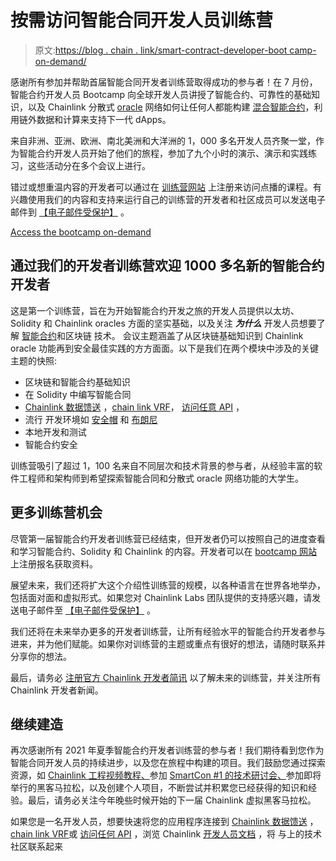 # 按需访问智能合同开发人员训练营

> 原文:[https://blog . chain . link/smart-contract-developer-boot camp-on-demand/](https://blog.chain.link/smart-contract-developer-bootcamp-on-demand/)

感谢所有参加并帮助首届智能合同开发者训练营取得成功的参与者！在 7 月份，智能合约开发人员 Bootcamp 向全球开发人员讲授了智能合约、可靠性的基础知识，以及 Chainlink 分散式 [oracle](https://chain.link/education/blockchain-oracles) 网络如何让任何人都能构建 [混合智能合约](https://blog.chain.link/hybrid-smart-contracts-explained/)，利用链外数据和计算来支持下一代 dApps。

来自非洲、亚洲、欧洲、南北美洲和大洋洲的 1，000 多名开发人员齐聚一堂，作为智能合约开发人员开始了他们的旅程，参加了九个小时的演示、演示和实践练习，这些活动分在多个会议上进行。

错过或想重温内容的开发者可以通过在 [训练营网站](https://chain.link/bootcamp/bootcamp-2021-on-demand) 上注册来访问点播的课程。有兴趣使用我们的内容和支持来运行自己的训练营的开发者和社区成员可以发送电子邮件到 [【电子邮件受保护】](/cdn-cgi/l/email-protection#81e5e4f7e4edeef1e4f3ace3eeeef5e2e0ecf1c1e2e9e0e8efede8efeaede0e3f2afe2eeec) 。

[Access the bootcamp on-demand](https://chainlinkcommunity.typeform.com/to/qPbhTdz0)

## 通过我们的开发者训练营欢迎 1000 多名新的智能合约开发者

这是第一个训练营，旨在为开始智能合约开发之旅的开发人员提供以太坊、Solidity 和 Chainlink oracles 方面的坚实基础，以及关注 ***为什么*** 开发人员想要了解 [智能合约](https://chain.link/education/smart-contracts)和区块链 技术。 会议主题涵盖了从区块链基础知识到 Chainlink oracle 功能再到安全最佳实践的方方面面。以下是我们在两个模块中涉及的关键主题的快照:

*   区块链和智能合约基础知识
*   在 Solidity 中编写智能合同
*   [Chainlink 数据馈送](https://docs.chain.link/docs/using-chainlink-reference-contracts) ，[chain link VRF](https://docs.chain.link/docs/chainlink-vrf)， [访问任意 API](https://docs.chain.link/docs/request-and-receive-data) ，
*   流行 开发环境如 [安全帽](https://hardhat.org/) 和 [布朗尼](https://github.com/eth-brownie/brownie)
*   本地开发和测试
*   智能合约安全

训练营吸引了超过 1，100 名来自不同层次和技术背景的参与者，从经验丰富的软件工程师和架构师到希望探索智能合同和分散式 oracle 网络功能的大学生。

## 更多训练营机会

尽管第一届智能合约开发者训练营已经结束，但开发者仍可以按照自己的进度查看和学习智能合约、Solidity 和 Chainlink 的内容。开发者可以在 [bootcamp 网站](https://chain.link/bootcamp/bootcamp-2021-on-demand) 上注册报名获取资料。

展望未来，我们还将扩大这个介绍性训练营的规模，以各种语言在世界各地举办，包括面对面和虚拟形式。如果您对 Chainlink Labs 团队提供的支持感兴趣，请发送电子邮件至 [【电子邮件受保护】](/cdn-cgi/l/email-protection#0e6a6b786b62617e6b7c236c61617a6d6f637e4e6d666f676062676065626f6c7d206d6163) 。

我们还将在未来举办更多的开发者训练营，让所有经验水平的智能合约开发者参与进来，并为他们赋能。如果你对训练营的主题或重点有很好的想法，请随时联系[](/cdn-cgi/l/email-protection#b6d2d3c0d3dad9c6d3c49bd4d9d9c2d5d7dbc6f6d5ded7dfd8dadfd8dddad7d4c598d5d9db)并分享你的想法。

最后，请务必 [注册官方 Chainlink 开发者简讯](https://docs.chain.link/docs/developer-communications/) 以了解未来的训练营，并关注所有 Chainlink 开发者新闻。

## 继续建造

再次感谢所有 2021 年夏季智能合约开发者训练营的参与者！我们期待看到您作为智能合同开发人员的持续进步，以及您在旅程中构建的项目。我们鼓励您通过探索资源，如 [Chainlink 工程视频教程、](https://www.youtube.com/playlist?list=PLVP9aGDn-X0SPHromvpiGvoNDpH7YErmf)参加 [SmartCon #1 的技术研讨会、](https://www.youtube.com/playlist?list=PLVP9aGDn-X0RO9JXbc8ayQtIp_DyhlA9s)参加即将举行的黑客马拉松，以及创建个人项目，不断尝试并积累您已经获得的知识和经验。最后，请务必关注今年晚些时候开始的下一届 Chainlink 虚拟黑客马拉松。

如果您是一名开发人员，想要快速将您的应用程序连接到 [Chainlink 数据馈送](https://docs.chain.link/docs/using-chainlink-reference-contracts) ，[chain link VRF](https://docs.chain.link/docs/chainlink-vrf)或 [访问任何 API](https://docs.chain.link/docs/request-and-receive-data) ，浏览 Chainlink [开发人员文档](https://docs.chain.link/) ，将 与上的技术社区联系起来